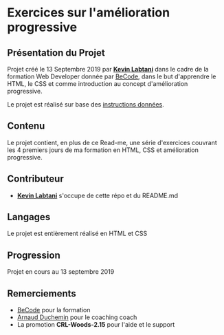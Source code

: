 # Exercices sur l'amélioration progressive

## Présentation du Projet
Projet créé le 13 Septembre 2019 par [__Kevin Labtani__](https://github.com/kevin-labtani) dans le cadre de la formation Web Developer donnée par [BeCode](https://www.becode.org/), dans le but d'apprendre le HTML, le CSS et comme introduction au concept d'amélioration progressive.

Le projet est réalisé sur base des [instructions données](https://github.com/becodeorg/CRL-Woods-2.15/tree/master/Parcours/01-Prairie/5.HTML-CSS/progressive-enhancement).

## Contenu
Le projet contient, en plus de ce Read-me, une série d'exercices couvrant les 4 premiers jours de ma formation en HTML, CSS et amélioration progressive.

## Contributeur
* [__Kevin Labtani__](https://github.com/kevin-labtani) s'occupe de cette répo et du README.md

## Langages
Le projet est entièrement réalisé en HTML et CSS

## Progression
Projet en cours au 13 septembre 2019

## Remerciements

* [BeCode](https://www.becode.org/) pour la formation
* [Arnaud Duchemin](https://github.com/Cervant3s) pour le coaching coach
* La promotion __CRL-Woods-2.15__ pour l'aide et le support